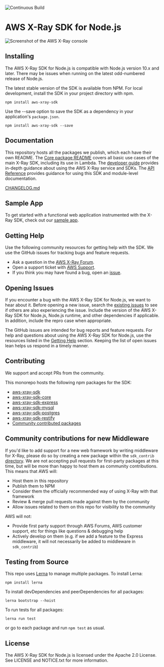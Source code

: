 ![Continuous Build](https://github.com/aws/aws-xray-sdk-node/workflows/Node.js%20SDK%20Continuous%20Build/badge.svg)

# AWS X-Ray SDK for Node.js

![Screenshot of the AWS X-Ray console](/images/example_servicemap.png?raw=true)

## Installing

The AWS X-Ray SDK for Node.js is compatible with Node.js version 10.x and later.
There may be issues when running on the latest odd-numbered release of Node.js.

The latest stable version of the SDK is available from NPM. For local development, install the SDK in your project directory with npm.

```
npm install aws-xray-sdk
```

Use the --save option to save the SDK as a dependency in your application's `package.json`.

```
npm install aws-xray-sdk --save
```

## Documentation

This repository hosts all the packages we publish, which each have their own README. The [Core package README](https://github.com/aws/aws-xray-sdk-node/tree/master/packages/core) covers all basic use cases of the main X-Ray SDK, including its use in Lambda.
The [developer guide](https://docs.aws.amazon.com/xray/latest/devguide) provides in-depth
guidance about using the AWS X-Ray service and SDKs.
The [API Reference](http://docs.aws.amazon.com/xray-sdk-for-nodejs/latest/reference/)
provides guidance for using this SDK and module-level documentation.

[CHANGELOG.md](https://github.com/aws/aws-xray-sdk-node/blob/master/packages/full_sdk/CHANGELOG.md)

## Sample App

To get started with a functional web application instrumented with the X-Ray SDK, check out our [sample app](https://github.com/aws-samples/aws-xray-sdk-node-sample).

## Getting Help

Use the following community resources for getting help with the SDK. We use the GitHub
issues for tracking bugs and feature requests.

* Ask a question in the [AWS X-Ray Forum](https://forums.aws.amazon.com/forum.jspa?forumID=241&start=0).
* Open a support ticket with [AWS Support](http://docs.aws.amazon.com/awssupport/latest/user/getting-started.html).
* If you think you may have found a bug, open an [issue](https://github.com/aws/aws-xray-sdk-node/issues/new).

## Opening Issues

If you encounter a bug with the AWS X-Ray SDK for Node.js, we want to hear about
it. Before opening a new issue, search the [existing issues](https://github.com/aws/aws-xray-sdk-node/issues)
to see if others are also experiencing the issue. Include the version of the AWS X-Ray
SDK for Node.js, Node.js runtime, and other dependencies if applicable. In addition, 
include the repro case when appropriate.

The GitHub issues are intended for bug reports and feature requests. For help and
questions about using the AWS X-Ray SDK for Node.js, use the resources listed
in the [Getting Help](https://github.com/aws/aws-xray-sdk-node#getting-help) section. Keeping the list of open issues lean helps us respond in a timely manner.

## Contributing

We support and accept PRs from the community.

This monorepo hosts the following npm packages for the SDK:
- [aws-xray-sdk](https://www.npmjs.com/package/aws-xray-sdk)
- [aws-xray-sdk-core](https://www.npmjs.com/package/aws-xray-sdk-core)
- [aws-xray-sdk-express](https://www.npmjs.com/package/aws-xray-sdk-express)
- [aws-xray-sdk-mysql](https://www.npmjs.com/package/aws-xray-sdk-mysql)
- [aws-xray-sdk-postgres](https://www.npmjs.com/package/aws-xray-sdk-postgres)
- [aws-xray-sdk-restify](https://www.npmjs.com/package/aws-xray-sdk-restify)
- [Community contributed packages](https://github.com/aws/aws-xray-sdk-node/tree/master/sdk_contrib)

## Community contributions for new Middleware
If you'd like to add support for a new web framework by writing middleware for X-Ray, 
please do so by creating a new package within the `sdk_contrib` 
[directory](https://github.com/aws/aws-xray-sdk-node/tree/master/sdk_contrib).
We are not accepting pull requests for first-party packages at this time, 
but will be more than happy to host them as community contributions. This means that AWS will:

- Host them in this repository
- Publish them to NPM
- Consider them the officially recommended way of using X-Ray with that framework
- Review & merge pull requests made against them by the community
- Allow issues related to them on this repo for visibility to the community

AWS will not:

- Provide first party support through AWS Forums, AWS customer support, etc for things like questions & debugging help
- Actively develop on them (e.g. if we add a feature to the Express middleware, it will not necessarily be added to middleware in `sdk_contrib`)

## Testing from Source

This repo uses [Lerna](https://lernajs.io) to manage multiple packages. To install Lerna:
```
npm install lerna
```
To install devDependencies and peerDependencies for all packages:
```
lerna bootstrap --hoist
```
To run tests for all packages:
```
lerna run test
```
or go to each package and run `npm test` as usual.

## License

The AWS X-Ray SDK for Node.js is licensed under the Apache 2.0 License. See LICENSE and NOTICE.txt for more information.
